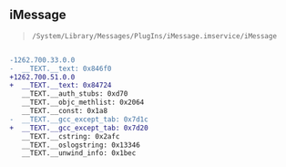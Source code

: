 ## iMessage

> `/System/Library/Messages/PlugIns/iMessage.imservice/iMessage`

```diff

-1262.700.33.0.0
-  __TEXT.__text: 0x846f0
+1262.700.51.0.0
+  __TEXT.__text: 0x84724
   __TEXT.__auth_stubs: 0xd70
   __TEXT.__objc_methlist: 0x2064
   __TEXT.__const: 0x1a8
-  __TEXT.__gcc_except_tab: 0x7d1c
+  __TEXT.__gcc_except_tab: 0x7d20
   __TEXT.__cstring: 0x2afc
   __TEXT.__oslogstring: 0x13346
   __TEXT.__unwind_info: 0x1bec

```
